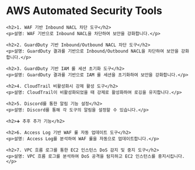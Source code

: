 <!DOCTYPE html>
<html lang="en">

<head>
    <meta charset="UTF-8">
    <meta name="viewport" content="width=device-width, initial-scale=1.0">
    <title>AWS Automated Security Tools</title>
</head>

<body>
    <h1>AWS Automated Security Tools</h1>

    <h2>1. WAF 기반 Inbound NACL 차단 도구</h2>
    <p>설명: WAF 기반으로 Inbound NACL을 차단하여 보안을 강화합니다.</p>

    <h2>2. GuardDuty 기반 Inbound/Outbound NACL 차단 도구</h2>
    <p>설명: GuardDuty 결과를 기반으로 Inbound/Outbound NACL을 차단하여 보안을 강화합니다.</p>

    <h2>3. GuardDuty 기반 IAM 롤 세션 초기화 도구</h2>
    <p>설명: GuardDuty 결과를 기반으로 IAM 롤 세션을 초기화하여 보안을 강화합니다.</p>

    <h2>4. CloudTrail 비활성화시 강제 활성 도구</h2>
    <p>설명: CloudTrail이 비활성화되었을 때 강제로 활성화하여 로깅을 유지합니다.</p>

    <h2>5. Discord를 통한 알림 기능 설정</h2>
    <p>설명: Discord를 통해 각 도구의 알림을 설정할 수 있습니다.</p>

    <h2>➕ 추후 추가 기능</h2>

    <h2>6. Access Log 기반 WAF 룰 자동 업데이트 도구</h2>
    <p>설명: Access Log를 분석하여 WAF 룰을 자동으로 업데이트합니다.</p>

    <h2>7. VPC 흐름 로그를 통한 EC2 인스턴스 DoS 감지 및 중지 도구</h2>
    <p>설명: VPC 흐름 로그를 분석하여 DoS 공격을 탐지하고 EC2 인스턴스를 중지시킵니다.</p>
</body>

</html>
